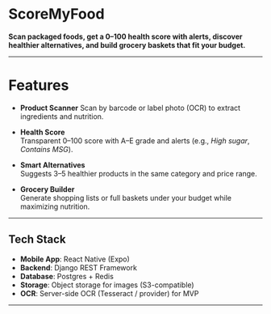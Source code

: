 # ScoreMyFood

**Scan packaged foods, get a 0–100 health score with alerts, discover healthier alternatives, and build grocery baskets that fit your budget.**

---

#  Features

-  **Product Scanner**
  Scan by barcode or label photo (OCR) to extract ingredients and nutrition.

-  **Health Score**  
  Transparent 0–100 score with A–E grade and alerts (e.g., *High sugar*, *Contains MSG*).

-  **Smart Alternatives**  
  Suggests 3–5 healthier products in the same category and price range.

-  **Grocery Builder**  
  Generate shopping lists or full baskets under your budget while maximizing nutrition.

---

##  Tech Stack

- **Mobile App**: React Native (Expo)  
- **Backend**: Django REST Framework  
- **Database**: Postgres + Redis  
- **Storage**: Object storage for images (S3-compatible)  
- **OCR**: Server-side OCR (Tesseract / provider) for MVP  

---



